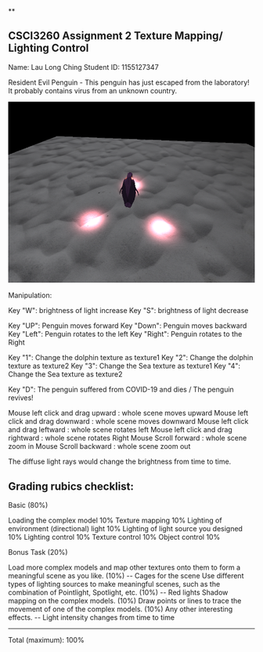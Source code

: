 
**

## CSCI3260 Assignment 2 Texture Mapping/ Lighting Control

Name: Lau Long Ching
Student ID: 1155127347

Resident Evil Penguin - This penguin has just escaped from the laboratory! It probably contains virus from an unknown country.

![enter image description here](demo.png)

Manipulation:

Key "W": brightness of light increase
Key "S": brightness of light decrease

Key "UP": Penguin moves forward
Key "Down": Penguin moves backward
Key "Left": Penguin rotates to the left
Key "Right": Penguin rotates to the Right

Key "1": Change the dolphin texture as texture1
Key "2": Change the dolphin texture as texture2
Key "3": Change the Sea texture as texture1
Key "4": Change the Sea texture as texture2

Key "D": The penguin suffered from COVID-19 and dies / The penguin revives!

Mouse left click and drag upward : whole scene moves upward
Mouse left click and drag downward : whole scene moves downward
Mouse left click and drag leftward : whole scene rotates left
Mouse left click and drag rightward : whole scene rotates Right
Mouse Scroll forward : whole scene zoom in
Mouse Scroll backward : whole scene zoom out

The diffuse light rays would change the brightness from time to time.


Grading rubics checklist:
-------------------------

Basic (80%) 

Loading the complex model 10%
Texture mapping 10%
Lighting of environment (directional) light 10%
Lighting of light source you designed 10%
Lighting control 10%
Texture control 10%
Object control 10%


Bonus Task (20%)

Load more complex models and map other textures onto them to form a meaningful scene as you like. (10%)
-- Cages for the scene
Use different types of lighting sources to make meaningful scenes, such as the combination of Pointlight, Spotlight, etc. (10%)
-- Red lights
Shadow mapping on the complex models. (10%)
Draw points or lines to trace the movement of one of the complex models. (10%)
Any other interesting effects.
-- Light intensity changes from time to time

-------------------------
Total (maximum): 100%


